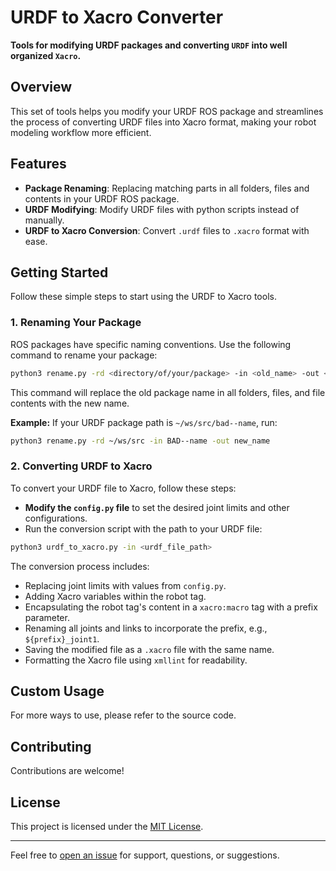 # URDF to Xacro Converter

**Tools for modifying URDF packages and converting `URDF` into well organized `Xacro`.**

## Overview

This set of tools helps you modify your URDF ROS package and streamlines the process of converting URDF files into Xacro format, making your robot modeling workflow more efficient.

## Features

- **Package Renaming**: Replacing matching parts in all folders, files and contents in your URDF ROS package.
- **URDF Modifying**: Modify URDF files with python scripts instead of manually.
- **URDF to Xacro Conversion**: Convert `.urdf` files to `.xacro` format with ease.

## Getting Started

Follow these simple steps to start using the URDF to Xacro tools.

### 1. Renaming Your Package

ROS packages have specific naming conventions. Use the following command to rename your package:

```bash
python3 rename.py -rd <directory/of/your/package> -in <old_name> -out <new_name>
```

This command will replace the old package name in all folders, files, and file contents with the new name.

**Example:**
If your URDF package path is `~/ws/src/bad--name`, run:

```bash
python3 rename.py -rd ~/ws/src -in BAD--name -out new_name
```

### 2. Converting URDF to Xacro

To convert your URDF file to Xacro, follow these steps:

- **Modify the `config.py` file** to set the desired joint limits and other configurations.
- Run the conversion script with the path to your URDF file:

```bash
python3 urdf_to_xacro.py -in <urdf_file_path>
```

The conversion process includes:

- Replacing joint limits with values from `config.py`.
- Adding Xacro variables within the robot tag.
- Encapsulating the robot tag's content in a `xacro:macro` tag with a prefix parameter.
- Renaming all joints and links to incorporate the prefix, e.g., `${prefix}_joint1`.
- Saving the modified file as a `.xacro` file with the same name.
- Formatting the Xacro file using `xmllint` for readability.

## Custom Usage

For more ways to use, please refer to the source code.

## Contributing

Contributions are welcome!

## License

This project is licensed under the [MIT License](LICENSE).

---

Feel free to [open an issue](https://github.com/your_username/urdf_to_xacro/issues) for support, questions, or suggestions.

